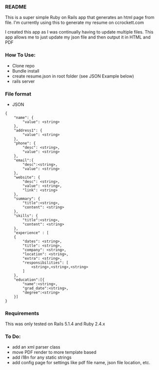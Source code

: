 ### README

This is a super simple Ruby on Rails app that generates an html page from file.
I'm currently using this to generate my resume on ccrockett.com

I created this app as I was continually having to update multiple files. This app allows me to just update my json file and then output it in HTML and PDF

### How To Use:

* Clone repo
* Bundle install
* create resume.json in root folder (see JSON Example below)
* rails server


### File format

* JSON
```
{
	"name": {
		"value": <string>
	},
	"address1": {
		"value": <string>
	},
	"phone": {
		"desc": <string>,
		"value": <string>
	},
	"email":{
		"desc":<string>,
		"value": <string>
	},
	"website": {
		"desc": <string>,
		"value": <string>,
		"link": <string>
	},
	"summary": {
		"title":<string>,
		"content": <string>
	},
	"skills": { 
		"title":<string>,
		"content": <string>
	},
	"experience" : [
	{
		"dates": <string>,
		"title": <string>,
		"company": <string>,
		"location": <string>,
		"extra": <string>,
		"responsibilities": [
			<string>,<string>,<string>
		]
	},
	"education":[{
		"name":<string>,
		"grad_date":<string>,
		"degree":<string>
	}]
}
```

### Requirements

This was only tested on Rails 5.1.4 and Ruby 2.4.x


### To Do:

* add an xml parser class
* move PDF render to more template based
* add i18n for any static strings
* add config page for settings like pdf file name, json file location, etc.

